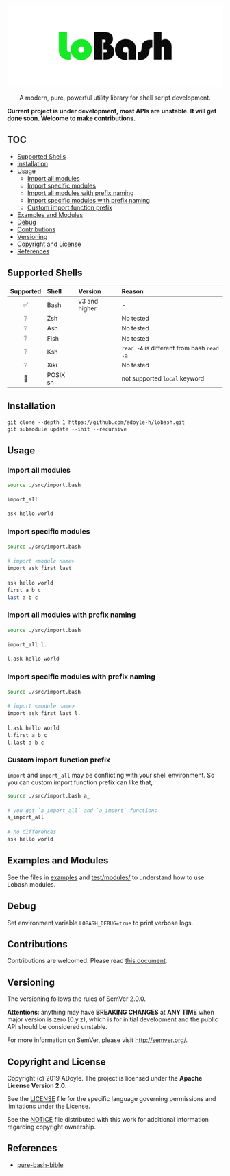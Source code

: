 <p align="center">
  <img alt="Lobash Logo" src="./doc/imgs/lobash.svg">
</p>
<p align="center">
  A modern, pure, powerful utility library for shell script development.
</p>

**Current project is under development, most APIs are unstable. It will get done soon. Welcome to make contributions.**

## TOC

<!-- MarkdownTOC GFM -->

- [Supported Shells](#supported-shells)
- [Installation](#installation)
- [Usage](#usage)
    - [Import all modules](#import-all-modules)
    - [Import specific modules](#import-specific-modules)
    - [Import all modules with prefix naming](#import-all-modules-with-prefix-naming)
    - [Import specific modules with prefix naming](#import-specific-modules-with-prefix-naming)
    - [Custom import function prefix](#custom-import-function-prefix)
- [Examples and Modules](#examples-and-modules)
- [Debug](#debug)
- [Contributions](#contributions)
- [Versioning](#versioning)
- [Copyright and License](#copyright-and-license)
- [References](#references)

<!-- /MarkdownTOC -->

## Supported Shells

| Supported | Shell    | Version       | Reason                                     |
|:---------:|:---------|:--------------|:-------------------------------------------|
|     ✅    | Bash     | v3 and higher | -                                          |
|     ❔    | Zsh      |               | No tested                                  |
|     ❔    | Ash      |               | No tested                                  |
|     ❔    | Fish     |               | No tested                                  |
|     ❔    | Ksh      |               | `read -A` is different from bash `read -a` |
|     ❔    | Xiki     |               | No tested                                  |
|     🚫    | POSIX sh |               | not supported `local` keyword              |

## Installation

```
git clone --depth 1 https://github.com/adoyle-h/lobash.git
git submodule update --init --recursive
```

## Usage

### Import all modules

```sh
source ./src/import.bash

import_all

ask hello world
```

### Import specific modules

```sh
source ./src/import.bash

# import <module name>
import ask first last

ask hello world
first a b c
last a b c
```

### Import all modules with prefix naming

```sh
source ./src/import.bash

import_all l.

l.ask hello world
```

### Import specific modules with prefix naming

```sh
source ./src/import.bash

# import <module name>
import ask first last l.

l.ask hello world
l.first a b c
l.last a b c
```

### Custom import function prefix

`import` and `import_all` may be conflicting with your shell environment.
So you can custom import function prefix can like that,

```sh
source ./src/import.bash a_

# you get `a_import_all` and `a_import` functions
a_import_all

# no differences
ask hello world
```

## Examples and Modules

See the files in [examples](./examples) and [test/modules/](./test/modules) to understand how to use Lobash modules.

## Debug

Set environment variable `LOBASH_DEBUG=true` to print verbose logs.

## Contributions

Contributions are welcomed. Please read [this document](./doc/contribution.md).

## Versioning

The versioning follows the rules of SemVer 2.0.0.

**Attentions**: anything may have **BREAKING CHANGES** at **ANY TIME** when major version is zero (0.y.z), which is for initial development and the public API should be considered unstable.

For more information on SemVer, please visit http://semver.org/.


## Copyright and License

Copyright (c) 2019 ADoyle. The project is licensed under the **Apache License Version 2.0**.

See the [LICENSE][] file for the specific language governing permissions and limitations under the License.

See the [NOTICE][] file distributed with this work for additional information regarding copyright ownership.

## References

- [pure-bash-bible](https://github.com/dylanaraps/pure-bash-bible)

<!-- Links -->

[LICENSE]: ./LICENSE
[NOTICE]: ./NOTICE
